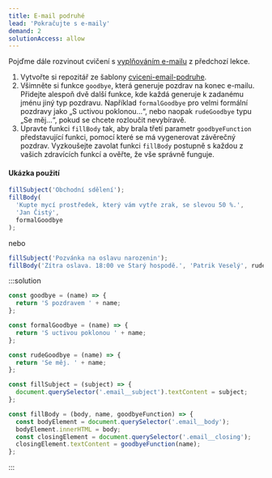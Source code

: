 ```yaml
---
title: E-mail podruhé
lead: 'Pokračujte s e-maily'
demand: 2
solutionAccess: allow
---
```


Pojďme dále rozvinout cvičení s [vyplňováním e-mailu](/vyvoj-webu/daweb/js1/funkce-obory/cv-funkce/e-mail-telo) z předchozí lekce.

1. Vytvořte si repozitář ze šablony [cviceni-email-podruhe](https://github.com/Czechitas-podklady-WEB/cviceni-email-podruhe).
1. Všimněte si funkce `goodbye`, která generuje pozdrav na konec e-mailu. Přidejte alespoň dvě další funkce, kde každá generuje k zadanému jménu jiný typ pozdravu. Například `formalGoodbye` pro velmi formální pozdravy jako „S uctivou poklonou…“, nebo naopak `rudeGoodbye` typu „Se měj…“, pokud se chcete rozloučit nevybíravě.
1. Upravte funkci `fillBody` tak, aby brala třetí parametr `goodbyeFunction` představující funkci, pomocí které se má vygenerovat závěrečný pozdrav. Vyzkoušejte zavolat funkci `fillBody` postupně s každou z vašich zdravících funkcí a ověřte, že vše správně funguje.

#### Ukázka použití

```js
fillSubject('Obchodní sdělení');
fillBody(
  'Kupte mycí prostředek, který vám vytře zrak, se slevou 50 %.',
  'Jan Čistý',
  formalGoodbye
);
```

nebo

```js
fillSubject('Pozvánka na oslavu narozenin');
fillBody('Zítra oslava. 18:00 ve Starý hospodě.', 'Patrik Veselý', rudeGoodbye);
```

:::solution

```js
const goodbye = (name) => {
  return 'S pozdravem ' + name;
};

const formalGoodbye = (name) => {
  return 'S uctivou poklonou ' + name;
};

const rudeGoodbye = (name) => {
  return 'Se měj. ' + name;
};

const fillSubject = (subject) => {
  document.querySelector('.email__subject').textContent = subject;
};

const fillBody = (body, name, goodbyeFunction) => {
  const bodyElement = document.querySelector('.email__body');
  bodyElement.innerHTML = body;
  const closingElement = document.querySelector('.email__closing');
  closingElement.textContent = goodbyeFunction(name);
};
```

:::
